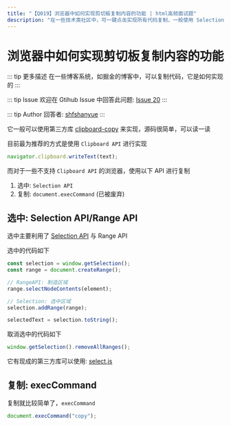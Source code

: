 ```yaml
---
title: "【Q019】浏览器中如何实现剪切板复制内容的功能 | html高频面试题"
description: "在一些技术类社区中，可一键点击实现所有代码复制，一般使用 Selection API 与 execCommand 实现 undefined 字节跳动面试题、阿里腾讯面试题、美团小米面试题。"
---
```


# 浏览器中如何实现剪切板复制内容的功能

::: tip 更多描述
在一些博客系统，如掘金的博客中，可以复制代码，它是如何实现的
:::

::: tip Issue
欢迎在 Gtihub Issue 中回答此问题: [Issue 20](https://github.com/shfshanyue/Daily-Question/issues/20)
:::

::: tip Author
回答者: [shfshanyue](https://github.com/shfshanyue)
:::

它一般可以使用第三方库 [clipboard-copy](https://github.com/feross/clipboard-copy/blob/master/index.js) 来实现，源码很简单，可以读一读

目前最为推荐的方式是使用 `Clipboard API` 进行实现

```js
navigator.clipboard.writeText(text);
```

而对于一些不支持 `Clipboard API` 的浏览器，使用以下 API 进行复制

1. 选中: `Selection API`
1. 复制: `document.execCommand` (已被废弃)

## 选中: Selection API/Range API

选中主要利用了 [Selection API](https://developer.mozilla.org/en-US/docs/Web/API/Selection) 与 Range API

选中的代码如下

```js
const selection = window.getSelection();
const range = document.createRange();

// RangeAPI: 制造区域
range.selectNodeContents(element);

// Selection: 选中区域
selection.addRange(range);

selectedText = selection.toString();
```

取消选中的代码如下

```js
window.getSelection().removeAllRanges();
```

它有现成的第三方库可以使用: [select.js](https://github.com/zenorocha/select)

## 复制: execCommand

复制就比较简单了，`execCommand`

```js
document.execCommand("copy");
```
